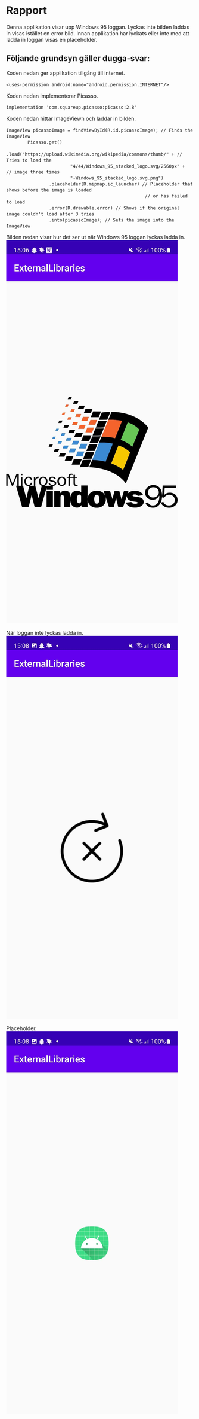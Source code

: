 
# Rapport

Denna applikation visar upp Windows 95 loggan. Lyckas inte bilden laddas in visas istället en
error bild. Innan applikation har lyckats eller inte med att ladda in loggan visas en placeholder.

## Följande grundsyn gäller dugga-svar:

Koden nedan ger applikation tillgång till internet.
```
<uses-permission android:name="android.permission.INTERNET"/>
```

Koden nedan implementerar Picasso.
```
implementation 'com.squareup.picasso:picasso:2.8'
```

Koden nedan hittar ImageViewn och laddar in bilden.
```
ImageView picassoImage = findViewById(R.id.picassoImage); // Finds the ImageView
        Picasso.get()
                .load("https://upload.wikimedia.org/wikipedia/commons/thumb/" + // Tries to load the
                        "4/44/Windows_95_stacked_logo.svg/2560px" +                 // image three times
                        "-Windows_95_stacked_logo.svg.png")
                .placeholder(R.mipmap.ic_launcher) // Placeholder that shows before the image is loaded
                                                    // or has failed to load
                .error(R.drawable.error) // Shows if the original image couldn't load after 3 tries
                .into(picassoImage); // Sets the image into the ImageView
```

Bilden nedan visar hur det ser ut när Windows 95 loggan lyckas ladda in.
![](Screenshot_windows95.jpg)

När loggan inte lyckas ladda in.
![](Screenshot_error.jpg)

Placeholder.
![](Screenshot_placeholder.jpg)